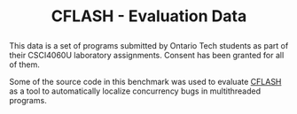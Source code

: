 # <p align="center">CFLASH - Evaluation Data</p>

This data is a set of programs submitted by Ontario Tech students as part of their CSCI4060U laboratory assignments. Consent has been granted for all of them.

Some of the source code in this benchmark was used to evaluate [CFLASH](https://github.com/sqrlab/cflash) as a tool to automatically localize concurrency bugs in multithreaded programs.

